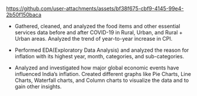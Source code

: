 

https://github.com/user-attachments/assets/bf38f675-cbf9-4145-99e4-2b50f150baca

* Gathered, cleaned, and analyzed the food items and other essential services data before and after COVID-19 in Rural,
  Urban, and Rural + Urban areas. Analyzed the trend of year-to-year increase in CPI.


* Performed EDA(Exploratory Data Analysis) and analyzed the reason for inflation with its highest year, month,
  categories, and sub-categories.

* Analyzed and investigated how major global economic events have influenced India’s inflation. Created different graphs
  like Pie Charts, Line Charts, Waterfall charts, and Column charts to visualize the data and to gain other insights.
